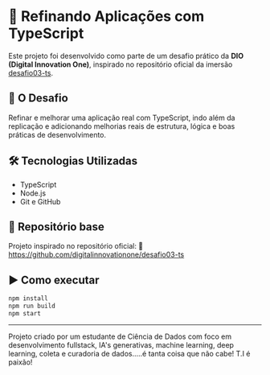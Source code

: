 # 🧠 Refinando Aplicações com TypeScript

Este projeto foi desenvolvido como parte de um desafio prático da **DIO (Digital Innovation One)**, inspirado no repositório oficial da imersão [desafio03-ts](https://github.com/digitalinnovationone/desafio03-ts).

## 🎯 O Desafio

Refinar e melhorar uma aplicação real com TypeScript, indo além da replicação e adicionando melhorias reais de estrutura, lógica e boas práticas de desenvolvimento.

## 🛠 Tecnologias Utilizadas

- TypeScript
- Node.js
- Git e GitHub

## 🚀 Repositório base

Projeto inspirado no repositório oficial:
🔗 https://github.com/digitalinnovationone/desafio03-ts

## ▶️ Como executar

```bash
npm install
npm run build
npm start
```

---

Projeto criado por um estudante de Ciência de Dados com foco em desenvolvimento fullstack, IA's generativas, machine learning, deep learning, coleta e curadoria de dados.....é tanta coisa que não cabe! T.I é paixão!
